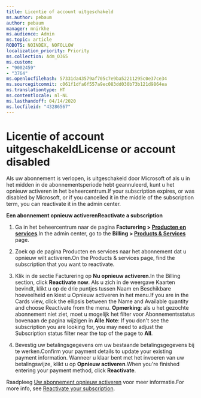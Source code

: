 ```yaml
---
title: Licentie of account uitgeschakeld
ms.author: pebaum
author: pebaum
manager: mnirkhe
ms.audience: Admin
ms.topic: article
ROBOTS: NOINDEX, NOFOLLOW
localization_priority: Priority
ms.collection: Adm_O365
ms.custom:
- "9002459"
- "3764"
ms.openlocfilehash: 57331da43579af705c7e9ba52211295c0e37ce34
ms.sourcegitcommit: c061f1dfa6f557a9ec083dd030b73b121d9864ea
ms.translationtype: HT
ms.contentlocale: nl-NL
ms.lasthandoff: 04/14/2020
ms.locfileid: "43286567"
---
```

# <a name="license-or-account-disabled"></a><span data-ttu-id="36da1-102">Licentie of account uitgeschakeld</span><span class="sxs-lookup"><span data-stu-id="36da1-102">License or account disabled</span></span>

<span data-ttu-id="36da1-103">Als uw abonnement is verlopen, is uitgeschakeld door Microsoft of als u in het midden in de abonnementsperiode hebt geannuleerd, kunt u het opnieuw activeren in het beheercentrum.</span><span class="sxs-lookup"><span data-stu-id="36da1-103">If your subscription expires, or was disabled by Microsoft, or if you cancelled it in the middle of the subscription term, you can reactivate it in the admin center.</span></span>

<span data-ttu-id="36da1-104">**Een abonnement opnieuw activeren**</span><span class="sxs-lookup"><span data-stu-id="36da1-104">**Reactivate a subscription**</span></span>

1. <span data-ttu-id="36da1-105">Ga in het beheercentrum naar de pagina **Facturering > [Producten en services](https://go.microsoft.com/fwlink/p/?linkid=842054)**.</span><span class="sxs-lookup"><span data-stu-id="36da1-105">In the admin center, go to the **Billing > [Products & Services](https://go.microsoft.com/fwlink/p/?linkid=842054)** page.</span></span>

2. <span data-ttu-id="36da1-106">Zoek op de pagina Producten en services naar het abonnement dat u opnieuw wilt activeren.</span><span class="sxs-lookup"><span data-stu-id="36da1-106">On the Products & services page, find the subscription that you want to reactivate.</span></span>

3. <span data-ttu-id="36da1-107">Klik in de sectie Facturering op **Nu opnieuw activeren**.</span><span class="sxs-lookup"><span data-stu-id="36da1-107">In the Billing section, click **Reactivate now**.</span></span>  <span data-ttu-id="36da1-108">Als u zich in de weergave Kaarten bevindt, klikt u op de drie puntjes tussen Naam en Beschikbare hoeveelheid en kiest u Opnieuw activeren in het menu.</span><span class="sxs-lookup"><span data-stu-id="36da1-108">If you are in the Cards view, click the ellipsis between the Name and Available quantity and choose Reactivate from the menu.</span></span> <span data-ttu-id="36da1-109">**Opmerking**: als u het gezochte abonnement niet ziet, moet u mogelijk het filter voor Abonnementsstatus bovenaan de pagina wijzigen in **Alle**.</span><span class="sxs-lookup"><span data-stu-id="36da1-109">**Note**: If you don't see the subscription you are looking for, you may need to adjust the Subscription status filter near the top of the page to **All**.</span></span>

4. <span data-ttu-id="36da1-110">Bevestig uw betalingsgegevens om uw bestaande betalingsgegevens bij te werken.</span><span class="sxs-lookup"><span data-stu-id="36da1-110">Confirm your payment details to update your existing payment information.</span></span> <span data-ttu-id="36da1-111">Wanneer u klaar bent met het invoeren van uw betalingswijze, klikt u op **Opnieuw activeren**.</span><span class="sxs-lookup"><span data-stu-id="36da1-111">When you're finished entering your payment method, click **Reactivate**.</span></span>

<span data-ttu-id="36da1-112">Raadpleeg [Uw abonnement opnieuw activeren](https://docs.microsoft.com/office365/admin/subscriptions-and-billing/reactivate-your-subscription) voor meer informatie.</span><span class="sxs-lookup"><span data-stu-id="36da1-112">For more info, see [Reactivate your subscription](https://docs.microsoft.com/office365/admin/subscriptions-and-billing/reactivate-your-subscription).</span></span> 
